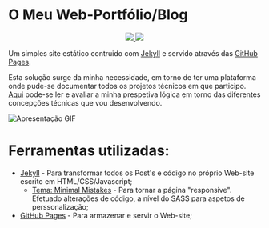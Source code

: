 # O Meu Web-Portfólio/Blog

<p align="center">
    <a href="#">
        <img src="https://img.shields.io/badge/powered_by-Jekyll-green.svg"/> </a>
    <a href="#">
        <img src="https://img.shields.io/badge/powered_by-GitHubPages-green.svg"/> </a>
</p>

Um simples site estático contruido com [Jekyll](https://jekyllrb.com/) e servido através das [GitHub Pages](https://pages.github.com/).

Esta solução surge da minha necessidade, em torno de ter uma plataforma onde pude-se documentar todos os projetos técnicos em que participo. [Aqui](https://vazprojetos.tk/) pode-se ler e avaliar a minha prespetiva lógica em torno das diferentes concepções técnicas que vou desenvolvendo.

<img src="https://media.giphy.com/media/55cTEgOSm6A2sVj41L/source.gif" title="Apresentação GIF" align="middle"/>

# Ferramentas utilizadas:

* [Jekyll](https://jekyllrb.com/) - Para transformar todos os Post's e código no próprio Web-site escrito em HTML/CSS/Javascript;
  - [Tema: Minimal Mistakes](https://github.com/mmistakes/minimal-mistakes) - Para tornar a página "responsive". Efetuado alterações de código, a nível do SASS para aspetos de perssonalização;
* [GitHub Pages](https://pages.github.com/) - Para armazenar e servir o Web-site;
